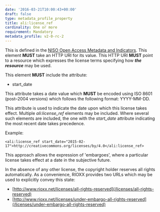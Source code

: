 ```yaml
---
date: '2016-03-21T10:00:43+00:00'
draft: false
type: metadata_profile_property
title: ali:license_ref
cardinality: One or more
requirement: Mandatory
metadata_profile: v2-0-rc-2
---
```

This is defined in the [NISO Open Access Metadata and Indicators](http://www.niso.org/workrooms/ali/). This element **MUST** take an HTTP URI for its value. This HTTP URI **MUST** point to a resource which expresses the license terms specifying how ***the resource*** may be used.

This element **MUST** include the attribute:

* start_date

This attribute takes a date value which **MUST** be encoded using ISO 8601 (post&#8211;2004 versions) which follows the following format: YYYY-MM-DD.

This attribute is used to indicate the date upon which this license takes effect. Multiple *ali:license_ref* elements may be included. Where several such elements are included, the one with the *start_date* attribute indicating the most recent date takes precedence.

Example:
    
    <ali:license_ref start_date="2015-02-17">http://creativecommons.org/licenses/by/4.0</ali:license_ref>

This approach allows the expression of &#39;embargoes&#39;, where a particular license takes effect at a date in the subjective future.

In the absence of any other license, the copyright holder reserves all rights automatically. As a convenience, RIOXX provides two URLs which may be used to explicitly convey this state:

* [http://www.rioxx.net/licenses/all-rights-reserved](/licenses/all-rights-reserved)
* [http://www.rioxx.net/licenses/under-embargo-all-rights-reserved](/licenses/under-embargo-all-rights-reserved)
